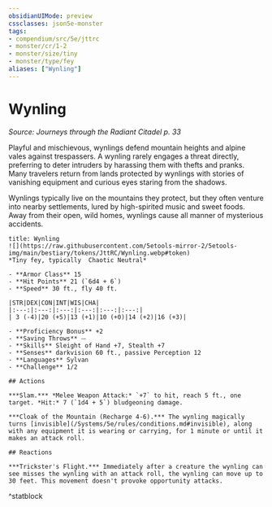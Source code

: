 ```yaml
---
obsidianUIMode: preview
cssclasses: json5e-monster
tags:
- compendium/src/5e/jttrc
- monster/cr/1-2
- monster/size/tiny
- monster/type/fey
aliases: ["Wynling"]
---
```

# Wynling
*Source: Journeys through the Radiant Citadel p. 33*  

Playful and mischievous, wynlings defend mountain heights and alpine vales against trespassers. A wynling rarely engages a threat directly, preferring to deter intruders by harassing them with thefts and pranks. Many travelers return from lands protected by wynlings with stories of vanishing equipment and curious eyes staring from the shadows.

Wynlings typically live on the mountains they protect, but they often venture into nearby settlements, lured by high-spirited music and sweet foods. Away from their open, wild homes, wynlings cause all manner of mysterious accidents.

```ad-statblock
title: Wynling
![](https://raw.githubusercontent.com/5etools-mirror-2/5etools-img/main/bestiary/tokens/JttRC/Wynling.webp#token)
*Tiny fey, typically  Chaotic Neutral*

- **Armor Class** 15
- **Hit Points** 21 (`6d4 + 6`)
- **Speed** 30 ft., fly 40 ft.

|STR|DEX|CON|INT|WIS|CHA|
|:---:|:---:|:---:|:---:|:---:|:---:|
| 3 (-4)|20 (+5)|13 (+1)|10 (+0)|14 (+2)|16 (+3)|

- **Proficiency Bonus** +2
- **Saving Throws** ⏤
- **Skills** Sleight of Hand +7, Stealth +7
- **Senses** darkvision 60 ft., passive Perception 12
- **Languages** Sylvan
- **Challenge** 1/2

## Actions

***Slam.*** *Melee Weapon Attack:* `+7` to hit, reach 5 ft., one target. *Hit:* 7 (`1d4 + 5`) bludgeoning damage.

***Cloak of the Mountain (Recharge 4-6).*** The wynling magically turns [invisible](/Systems/5e/rules/conditions.md#invisible), along with any equipment it is wearing or carrying, for 1 minute or until it makes an attack roll.

## Reactions

***Trickster's Flight.*** Immediately after a creature the wynling can see misses the wynling with an attack roll, the wynling can move up to 30 feet. This movement doesn't provoke opportunity attacks.
```
^statblock
